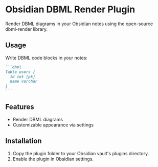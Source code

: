 # Obsidian DBML Render Plugin

Render DBML diagrams in your Obsidian notes using the open-source dbml-render library.

## Usage

Write DBML code blocks in your notes:

````markdown
```dbml
Table users {
  id int [pk]
  name varchar
}
```
````

## Features
- Render DBML diagrams
- Customizable appearance via settings

## Installation
1. Copy the plugin folder to your Obsidian vault's plugins directory.
2. Enable the plugin in Obsidian settings. 
